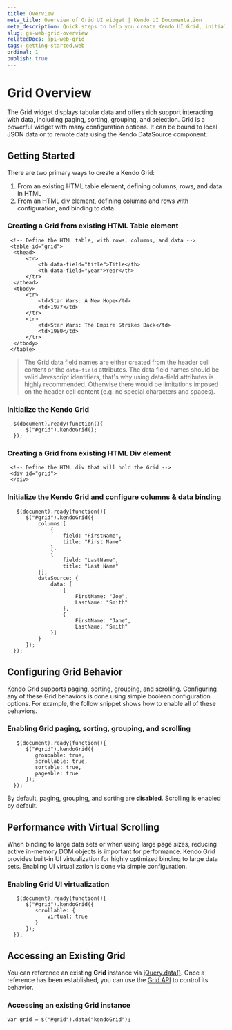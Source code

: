 ```yaml
---
title: Overview
meta_title: Overview of Grid UI widget | Kendo UI Documentation
meta_description: Quick steps to help you create Kendo UI Grid, initialization and enabling of Grid UI virtualization.
slug: gs-web-grid-overview
relatedDocs: api-web-grid
tags: getting-started,web
ordinal: 1
publish: true
---
```


# Grid Overview

The Grid widget displays tabular data and offers rich support interacting with data,
including paging, sorting, grouping, and selection. Grid is a powerful widget with
many configuration options. It can be bound to local JSON data or to remote data
using the Kendo DataSource component.


## Getting Started

There are two primary ways to create a Kendo Grid:



1.  From an existing HTML table element, defining columns, rows, and data in HTML
2.  From an HTML div element, defining columns and rows with configuration, and binding to data

### Creating a **Grid** from existing HTML Table element

     <!-- Define the HTML table, with rows, columns, and data -->
     <table id="grid">
      <thead>
          <tr>
              <th data-field="title">Title</th>
              <th data-field="year">Year</th>
          </tr>
      </thead>
      <tbody>
          <tr>
              <td>Star Wars: A New Hope</td>
              <td>1977</td>
          </tr>
          <tr>
              <td>Star Wars: The Empire Strikes Back</td>
              <td>1980</td>
          </tr>
      </tbody>
     </table>

> The Grid data field names are either created from the header cell content or the `data-field` attributes.
The data field names should be valid Javascript identifiers, that's why using data-field attributes is highly recommended.
Otherwise there would be limitations imposed on the header cell content (e.g. no special characters and spaces).
	 
### Initialize the Kendo Grid

      $(document).ready(function(){
          $("#grid").kendoGrid();
      });

### Creating a **Grid** from existing HTML Div element

     <!-- Define the HTML div that will hold the Grid -->
     <div id="grid">
     </div>

### Initialize the Kendo Grid and configure columns & data binding

       $(document).ready(function(){
          $("#grid").kendoGrid({
              columns:[
                  {
                      field: "FirstName",
                      title: "First Name"
                  },
                  {
                      field: "LastName",
                      title: "Last Name"
              }],
              dataSource: {
                  data: [
                      {
                          FirstName: "Joe",
                          LastName: "Smith"
                      },
                      {
                          FirstName: "Jane",
                          LastName: "Smith"
                  }]
              }
          });
      });

## Configuring Grid Behavior

Kendo Grid supports paging, sorting, grouping, and scrolling. Configuring any of
these Grid behaviors is done using simple boolean configuration options. For
example, the follow snippet shows how to enable all of these behaviors.

### Enabling Grid paging, sorting, grouping, and scrolling

       $(document).ready(function(){
          $("#grid").kendoGrid({
             groupable: true,
             scrollable: true,
             sortable: true,
             pageable: true
          });
      });

By default, paging, grouping, and sorting are **disabled**. Scrolling is enabled by default.



## Performance with Virtual Scrolling

When binding to large data sets or when using large page sizes, reducing active in-memory
DOM objects is important for performance. Kendo Grid provides built-in UI virtualization
for highly optimized binding to large data sets. Enabling UI virtualization is done via simple configuration.

### Enabling Grid UI virtualization

       $(document).ready(function(){
          $("#grid").kendoGrid({
             scrollable: {
                 virtual: true
             }
          });
      });

## Accessing an Existing Grid

You can reference an existing **Grid** instance via [jQuery.data()](http://api.jquery.com/jQuery.data/).
Once a reference has been established, you can use the [Grid API](/kendo-ui/api/web/grid) to control its behavior.

### Accessing an existing Grid instance

    var grid = $("#grid").data("kendoGrid");

